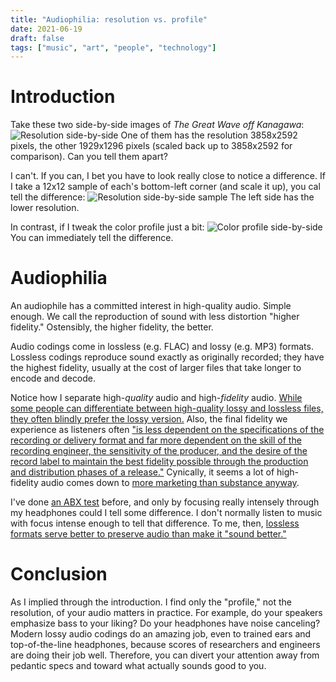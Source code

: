 ```yaml
---
title: "Audiophilia: resolution vs. profile"
date: 2021-06-19
draft: false
tags: ["music", "art", "people", "technology"]
---
```

# Introduction
Take these two side-by-side images of _The Great Wave off Kanagawa_:
![Resolution side-by-side](/side-by-side-resolution.jpg)
One of them has the resolution 3858x2592 pixels, the other 1929x1296 pixels (scaled back up to 3858x2592 for comparison). Can you tell them apart?

I can't. If you can, I bet you have to look really close to notice a difference. If I take a 12x12 sample of each's bottom-left corner (and scale it up), you cal tell the difference:
![Resolution side-by-side sample](/side-by-side-sample.jpg)
The left side has the lower resolution.

In contrast, if I tweak the color profile just a bit:
![Color profile side-by-side](/side-by-side-profile.jpg)
You can immediately tell the difference.
# Audiophilia
An audiophile has a committed interest in high-quality audio. Simple enough. We call the reproduction of sound with less distortion "higher fidelity." Ostensibly, the higher fidelity, the better.

Audio codings come in lossless (e.g. FLAC) and lossy (e.g. MP3) formats. Lossless codings reproduce sound exactly as originally recorded; they have the highest fidelity, usually at the cost of larger files that take longer to encode and decode.

Notice how I separate high-_quality_ audio and high-_fidelity_ audio. [While some people can differentiate between high-quality lossy and lossless files, they often blindly prefer the lossy version.](https://archimago.blogspot.com/2013/02/high-bitrate-mp3-internet-blind-test_3422.html) Also, the final fidelity we experience as listeners often ["is less dependent on the specifications of the recording or delivery format and far more dependent on the skill of the recording engineer, the sensitivity of the producer, and the desire of the record label to maintain the best fidelity possible through the production and distribution phases of a release."](https://audiophilereview.com/audiophile/the-truth-about-high-resolution-audio-facts-fiction-and-findings/) Cynically, it seems a lot of high-fidelity audio comes down to [more marketing than substance anyway](https://www.realhd-audio.com/?p=7241).

I've done [an ABX test](http://abx.digitalfeed.net/spotify-hq.html) before, and only by focusing really intensely through my headphones could I tell some difference. I don't normally listen to music with focus intense enough to tell that difference. To me, then, [lossless formats serve better to preserve audio than make it "sound better."](https://webcache.googleusercontent.com/search?q=cache:7ttf-G6S9_YJ:https://warmleftovers.com/2012/08/05/no-flac-does-not-sound-better-and-you-are-not-an-audiophile-because-you-use-it-heres-what-it-actually-is-and-why-its-important/)
# Conclusion
As I implied through the introduction. I find only the "profile," not the resolution, of your audio matters in practice. For example, do your speakers emphasize bass to your liking? Do your headphones have noise canceling? Modern lossy audio codings do an amazing job, even to trained ears and top-of-the-line headphones, because scores of researchers and engineers are doing their job well. Therefore, you can divert your attention away from pedantic specs and toward what actually sounds good to you.

